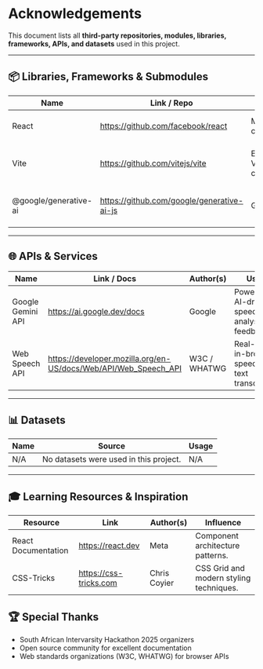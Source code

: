 # Acknowledgements

This document lists all **third-party repositories, modules, libraries, frameworks, APIs, and datasets** used in this project.

---

## 📦 Libraries, Frameworks & Submodules
| Name | Link / Repo | Author(s) | Usage |
|---|---|---|---|
| React | https://github.com/facebook/react | Meta & contributors | Building the user interface. |
| Vite | https://github.com/vitejs/vite | Evan You & Vite contributors | Frontend tooling and development server. |
| @google/generative-ai | https://github.com/google/generative-ai-js | Google | Official client library for the Gemini API. |

---

## 🌐 APIs & Services
| Name | Link / Docs | Author(s) | Usage |
|---|---|---|---|
| Google Gemini API | https://ai.google.dev/docs | Google | Powering the AI-driven speech analysis and feedback. |
| Web Speech API | https://developer.mozilla.org/en-US/docs/Web/API/Web_Speech_API | W3C / WHATWG | Real-time, in-browser speech-to-text transcription. |

---

## 📊 Datasets
| Name | Source | Usage |
|---|---|---|
| N/A | No datasets were used in this project. | N/A |

---

## 🎓 Learning Resources & Inspiration
| Resource | Link | Author(s) | Influence |
|---|---|---|---|
| React Documentation | https://react.dev | Meta | Component architecture patterns. |
| CSS-Tricks | https://css-tricks.com | Chris Coyier | CSS Grid and modern styling techniques. |

## 🏆 Special Thanks
- South African Intervarsity Hackathon 2025 organizers
- Open source community for excellent documentation
- Web standards organizations (W3C, WHATWG) for browser APIs